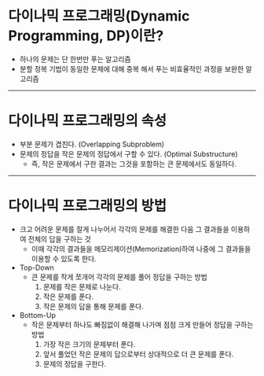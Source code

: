# 다이나믹 프로그래밍(Dynamic Programming, DP)이란?
* 하나의 문제는 단 한번만 푸는 알고리즘
* 분할 정복 기법이 동일한 문제에 대해 중복 해서 푸는 비효율적인 과정을 보완한 알고리즘

****

# 다이나믹 프로그래밍의 속성
* 부분 문제가 겹친다. (Overlapping Subproblem)
* 문제의 정답을 작은 문제의 정답에서 구할 수 있다. (Optimal Substructure)
  * 즉, 작은 문제에서 구한 결과는 그것을 포함하는 큰 문제에서도 동일하다.

****

# 다이나믹 프로그래밍의 방법
* 크고 어려운 문제를 잘게 나누어서 각각의 문제를 해결한 다음 그 결과들을 이용하여 전체의 답을 구하는 것
  * 이때 각각의 결과들을 메모리제이션(Memorization)하여 나중에 그 결과들을 이용할 수 있도록 한다.
* Top-Down
  * 큰 문제를 작게 쪼개어 각각의 문제를 풀어 정답을 구하는 방법
    1. 문제를 작은 문제로 나눈다.
    2. 작은 문제를 푼다.
    3. 작은 문제의 답을 통해 문제를 푼다.
* Bottom-Up
  * 작은 문제부터 하나도 빠짐없이 해결해 나가며 점점 크게 만들어 정답을 구하는 방법
    1. 가장 작은 크기의 문제부터 푼다.
    2. 앞서 풀었던 작은 문제의 답으로부터 상대적으로 더 큰 문제를 푼다.
    3. 문제의 정답을 구한다.
